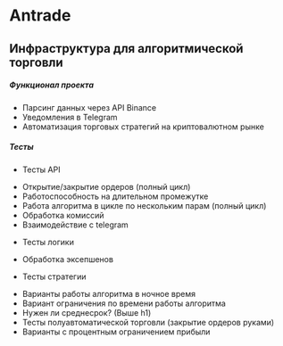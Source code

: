 # Antrade

## Инфраструктура для алгоритмической торговли

##### Функционал проекта

* Парсинг данных через API Binance 
* Уведомления в Telegram
* Автоматизация торговых стратегий на криптовалютном рынке


##### Тесты

* Тесты API
- Открытие/закрытие ордеров (полный цикл)                                    
- Работоспособность на длительном промежутке                                 
- Работа алгоритма в цикле по нескольким парам (полный цикл)                 
- Обработка комиссий                                                         
- Взаимодействие с telegram                                                  

* Тесты логики
- Обработка эксепшенов                                                                 

* Тесты стратегии
- Варианты работы алгоритма в ночное время
- Вариант ограничения по времени работы алгоритма
- Нужен ли среднесрок? (Выше h1)                                            
- Тесты полуавтоматической торговли (закрытие ордеров руками)
- Варианты с процентным ограничением прибыли                 
